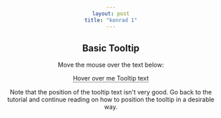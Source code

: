 ```yaml
---
layout: post
title: "konrad 1"
---
```


<html>
<style>
.tooltip {
  position: relative;
  display: inline-block;
  border-bottom: 1px dotted black;
}

.tooltip .tooltiptext {
  visibility: hidden;
  width: 120px;
  background-color: black;
  color: #fff;
  text-align: center;
  border-radius: 6px;
  padding: 5px 0;

  /* Position the tooltip */
  position: absolute;
  z-index: 1;
}

.tooltip:hover .tooltiptext {
  visibility: visible;
}
</style>
<body style="text-align:center;">

<h2>Basic Tooltip</h2>

<p>Move the mouse over the text below:</p>

<div class="tooltip">Hover over me
  <span class="tooltiptext">Tooltip text</span>
</div>

<p>Note that the position of the tooltip text isn't very good. Go back to the tutorial and continue reading on how to position the tooltip in a desirable way.</p>

</body>
</html>


